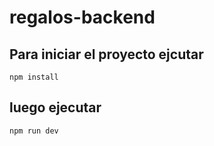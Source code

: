# regalos-backend

## Para iniciar el proyecto ejcutar

`npm install`

## luego ejecutar

`npm run dev`
